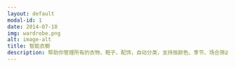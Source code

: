 ```yaml
---
layout: default
modal-id: 1
date: 2014-07-18
img: wardrobe.png
alt: image-alt
title: 智能衣橱
description: 帮助你管理所有的衣物、鞋子、配饰，自动分类，支持按颜色、季节、场合筛选。 
---
```

